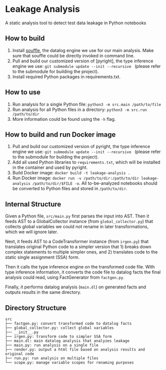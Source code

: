 # Leakage Analysis
A static analysis tool to detect test data leakage in Python notebooks

## How to build
1. Install [souffle](https://souffle-lang.github.io/install), the datalog engine we use for our main analysis. Make sure that souffle could be directly invoked in command line.
2. Pull and build our customized version of [pyright], the type inference engine we use: ```git submodule update --init --recursive ``` (please refer to the submodule for building the project).
3. Install required Python packages in requirements.txt.

## How to use
1. Run analysis for a single Python file: ```python3 -m src.main /path/to/file```
2. Run analysis for all Python files in a directory: ```python3 -m src.run /path/to/dir```
3. More information could be found using the `-h` flag.

## How to build and run Docker image
1. Pull and build our customized version of pyright, the type inference engine we use: ```git submodule update --init --recursive ``` (please refer to the submodule for building the project).
2. Add all used Python libraries to `requirements.txt`, which will be installed in the container and used by pyright.
3. Build Docker image: ```docker build -t leakage-analysis .```
4. Run Docker image: ```docker run -v /path/to/dir:/path/to/dir leakage-analysis /path/to/dir/$FILE -o```. All to-be-analyzed notebooks should be converted to Python files and stored in `/path/to/dir`.

## Internal Structure

Given a Python file, `src/main.py` first parses the input into AST. 
Then it feeds AST to a GlobalCollector instance (from `global_collector.py`) that collects global variables we could not rename in later transformations, which we will ignore later. 

Next, it feeds AST to a CodeTransformer instance (from `irgen.py`) that translates original Python code to a simpler version that 1) breaks down complex statements to multiple simpler ones, and 2) translates code to the static single assignment (SSA) form. 

Then it calls the type inference engine on the transformed code file. With type inference information, it converts the code file to datalog facts the final analysis could read, using FactGenerator from `factgen.py`.

Finally, it performs datalog analysis (`main.dl`) on generated facts and outputs results in the same directory.

## Directory Structure

```
src
├── factgen.py: convert transformed code to datalog facts
├── global_collector.py: collect global variables
├── __init__.py
├── irgen.py: transform code to simpler SSA form
├── main.dl: main datalog analysis that analyzes leakage
├── main.py: run analysis on a single file
├── render.py: output a html file based on analysis results and original code
├── run.py: run analysis on multiple files
└── scope.py: manage variable scopes for renaming purposes
```